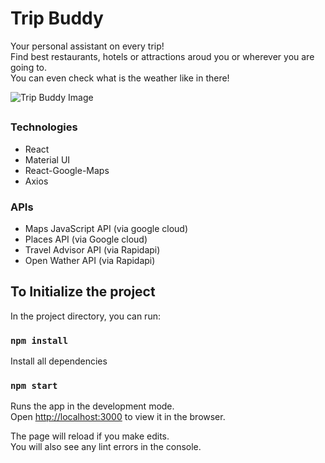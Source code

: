 # Trip Buddy

Your personal assistant on every trip!\
Find best restaurants, hotels or attractions aroud you or wherever you are going to.\
You can even check what is the weather like in there!

![Trip Buddy Image](/public/trip-buddy-image.png)

## 

### Technologies
- React
- Material UI
- React-Google-Maps
- Axios

### APIs
- Maps JavaScript API (via google cloud)
- Places API (via Google cloud)
- Travel Advisor API (via Rapidapi)
- Open Wather API (via Rapidapi)


## To Initialize the project
In the project directory, you can run:
### `npm install`
Install all dependencies

### `npm start`

Runs the app in the development mode.\
Open [http://localhost:3000](http://localhost:3000) to view it in the browser.

The page will reload if you make edits.\
You will also see any lint errors in the console.